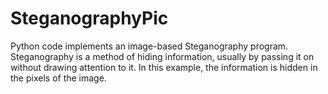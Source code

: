 # SteganographyPic
Python code implements an image-based Steganography program. Steganography is a method of hiding information, usually by passing it on without drawing attention to it. In this example, the information is hidden in the pixels of the image.
